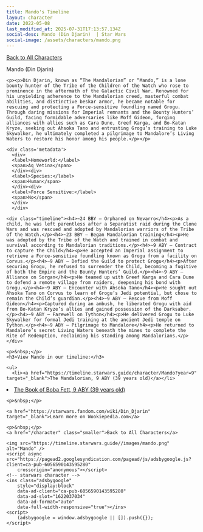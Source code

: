 ```yaml
---
title: Mando's Timeline
layout: character
date: 2022-05-08
last_modified_at: 2025-07-31T17:13:57.134Z
social-desc: Mando (Din Djarin)  | Star Wars
social-image: /assets/characters/mando.png
---
```

<a href="/character" class="smaller">Back to All Characters</a>

<div class="character-profile container">
  <div class="col-10">
    <p>
    Mando (Din Djarin)             
    </p>

    <p><p>Din Djarin, known as “The Mandalorian” or “Mando,” is a lone bounty hunter of the Tribe of the Children of the Watch who rose to prominence in the aftermath of the Galactic Civil War. Renowned for his unyielding adherence to the Mandalorian creed, masterful combat abilities, and distinctive beskar armor, he became notable for rescuing and protecting a Force-sensitive foundling named Grogu. Through daring missions for Imperial remnants and the Bounty Hunters’ Guild, facing formidable adversaries like Moff Gideon, forging alliances with allies such as Cara Dune, Greef Karga, and Bo-Katan Kryze, seeking out Ahsoka Tano and entrusting Grogu’s training to Luke Skywalker, he ultimately completed a pilgrimage to Mandalore’s Living Waters to restore his honor among his people.</p></p>
    
    <div class='metadata'>
      <div>
      <label>Homeworld:</label>
      <span>Aq Vetina</span>
      </div><div>
      <label>Species:</label>
      <span>Human</span>
      </div><div>
      <label>Force Sensitive:</label>
      <span>No</span>
      </div>
      </div>

    <div class="timeline"><h4>~24 BBY – Orphaned on Nevarro</h4><p>As a child, he was left parentless after a Separatist raid during the Clone Wars and was rescued and adopted by Mandalorian warriors of the Tribe of the Watch.</p><h4>~23 BBY – Began Mandalorian training</h4><p>He was adopted by the Tribe of the Watch and trained in combat and survival according to Mandalorian traditions.</p><h4>~9 ABY – Contract to capture the Child</h4><p>He accepted an Imperial assignment to retrieve a Force-sensitive foundling known as Grogu from a facility on Corvus.</p><h4>~9 ABY – Defied the Guild to protect Grogu</h4><p>After securing Grogu, he refused to surrender the Child, becoming a fugitive of both the Empire and the Bounty Hunters’ Guild.</p><h4>~9 ABY – Alliance on Sorgan</h4><p>He teamed up with Greef Karga and Cara Dune to defend a remote village from raiders, deepening his bond with Grogu.</p><h4>~9 ABY – Encounter with Ahsoka Tano</h4><p>He sought out Ahsoka Tano on Corvus to learn of Grogu’s Jedi potential, but chose to remain the Child’s guardian.</p><h4>~9 ABY – Rescue from Moff Gideon</h4><p>Captured during an ambush, he liberated Grogu with aid from Bo-Katan Kryze’s allies and gained possession of the Darksaber.</p><h4>~9 ABY – Farewell on Tython</h4><p>He delivered Grogu to Luke Skywalker for formal Jedi training at the ancient Jedi temple on Tython.</p><h4>~9 ABY – Pilgrimage to Mandalore</h4><p>He returned to Mandalore’s secret Living Waters beneath the mines to complete the Rite of Redemption, reclaiming his standing among Mandalorians.</p></div>
    
    <p>&nbsp;</p>
    <h3>View Mando in our timeline:</h3>

    <ul>
      <li><a href="https://timeline.starwars.guide/character/Mando?year=9" target="_blank">The Mandalorian, 9 ABY (39 years old)</a></li>
  <li><a href="https://timeline.starwars.guide/character/Mando?year=9" target="_blank">The Book of Boba Fett, 9 ABY (39 years old)</a></li>
    </ul>

    <p>&nbsp;</p>

    <a href="https://starwars.fandom.com/wiki/Din_Djarin" target="_blank">Learn more on Wookiepedia.com</a>

    <p>&nbsp;</p>
    <a href="/character" class="smaller">Back to All Characters</a>
  </div>
  <div class="character_image col-2">
    
    <img src="https://timeline.starwars.guide//images/mando.png" alt="Mando" />
    <script async src="https://pagead2.googlesyndication.com/pagead/js/adsbygoogle.js?client=ca-pub-6056590143595280"
        crossorigin="anonymous"></script>
    <!-- starwars character -->
    <ins class="adsbygoogle"
        style="display:block"
        data-ad-client="ca-pub-6056590143595280"
        data-ad-slot="1622037034"
        data-ad-format="auto"
        data-full-width-responsive="true"></ins>
    <script>
        (adsbygoogle = window.adsbygoogle || []).push({});
    </script>
  </div>
</div>
